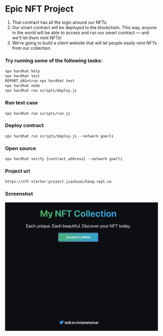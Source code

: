 # Epic NFT Project

1. That contract has all the logic around our NFTs.
2. Our smart contract will be deployed to the blockchain. This way, anyone in the world will be able to access and run our smart contract — and we'll let them mint NFTs!
3. We're going to build a client website that will let people easily mint NFTs from our collection.

### Try running some of the following tasks:

```shell
npx hardhat help
npx hardhat test
REPORT_GAS=true npx hardhat test
npx hardhat node
npx hardhat run scripts/deploy.js
```

### Run test case
```shell
npx hardhat run scripts/run.js
```

### Deploy contract
```shell
npx hardhat run scripts/deploy.js --network goerli
```

### Open source
```shell
npx hardhat verify {contract_address} --network goerli
```

### Project url
```
https://nft-starter-project.jiashuaichang.repl.co
```

### Screenshot

![运行截图](imgs/screenshot.png)
